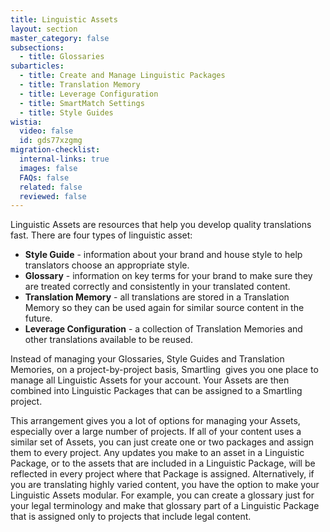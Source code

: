 ```yaml
---
title: Linguistic Assets
layout: section
master_category: false
subsections:
  - title: Glossaries
subarticles:
  - title: Create and Manage Linguistic Packages
  - title: Translation Memory
  - title: Leverage Configuration
  - title: SmartMatch Settings
  - title: Style Guides
wistia:
  video: false
  id: gds77xzgmg
migration-checklist:
  internal-links: true
  images: false
  FAQs: false
  related: false
  reviewed: false
---
```


Linguistic Assets are resources that help you develop quality translations fast. There are four types of linguistic asset:

  * **Style Guide** - information about your brand and house style to help translators choose an appropriate style.  
  * **Glossary** - information on key terms for your brand to make sure they are treated correctly and consistently in your translated content.  
  * **Translation Memory** - all translations are stored in a Translation Memory so they can be used again for similar source content in the future.  
  * **Leverage Configuration** - a collection of Translation Memories and other translations available to be reused.

Instead of managing your Glossaries, Style Guides and Translation Memories, on a project-by-project basis, Smartling  gives you one place to manage all Linguistic Assets for your account. Your Assets are then combined into Linguistic Packages that can be assigned to a Smartling project.

This arrangement gives you a lot of options for managing your Assets, especially over a large number of projects. If all of your content uses a similar set of Assets, you can just create one or two packages and assign them to every project. Any updates you make to an asset in a Linguistic Package, or to the assets that are included in a Linguistic Package, will be reflected in every project where that Package is assigned. Alternatively, if you are translating highly varied content, you have the option to make your Linguistic Assets modular. For example, you can create a glossary just for your legal terminology and make that glossary part of a Linguistic Package that is assigned only to projects that include legal content.